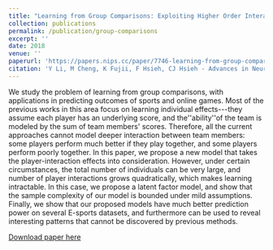 ```yaml
---
title: "Learning from Group Comparisons: Exploiting Higher Order Interactions"
collection: publications
permalink: /publication/group-comparisons
excerpt: ''
date: 2018
venue: ''
paperurl: 'https://papers.nips.cc/paper/7746-learning-from-group-comparisons-exploiting-higher-order-interactions.pdf'
citation: 'Y Li, M Cheng, K Fujii, F Hsieh, CJ Hsieh - Advances in Neural Information Processing Systems, 2018'
---
```

We study the problem of learning from group comparisons, with applications in predicting outcomes of sports and online games. Most of the previous works in this area focus on learning individual effects---they assume each player has an underlying score, and the''ability''of the team is modeled by the sum of team members' scores. Therefore, all the current approaches cannot model deeper interaction between team members: some players perform much better if they play together, and some players perform poorly together. In this paper, we propose a new model that takes the player-interaction effects into consideration. However, under certain circumstances, the total number of individuals can be very large, and number of player interactions grows quadratically, which makes learning intractable. In this case, we propose a latent factor model, and show that the sample complexity of our model is bounded under mild assumptions. Finally, we show that our proposed models have much better prediction power on several E-sports datasets, and furthermore can be used to reveal interesting patterns that cannot be discovered by previous methods.

[Download paper here](https://papers.nips.cc/paper/7746-learning-from-group-comparisons-exploiting-higher-order-interactions.pdf)
